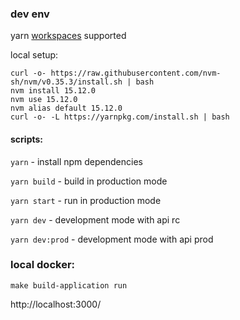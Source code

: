 ### dev env
yarn [workspaces](https://classic.yarnpkg.com/en/docs/workspaces/) supported 

local setup:
```
curl -o- https://raw.githubusercontent.com/nvm-sh/nvm/v0.35.3/install.sh | bash 
nvm install 15.12.0
nvm use 15.12.0
nvm alias default 15.12.0 
curl -o- -L https://yarnpkg.com/install.sh | bash
```

#### scripts:  
`yarn` - install npm dependencies

`yarn build` - build in production mode

`yarn start` - run in production mode

`yarn dev` - development mode with api rc

`yarn dev:prod` - development mode with api prod

### local docker:
```
make build-application run
```

http://localhost:3000/  
